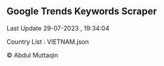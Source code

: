 

## Google Trends Keywords Scraper 
 
Last Update 29-07-2023 , 19:34:04

Country List :
VIETNAM.json



© Abdul Muttaqin 
